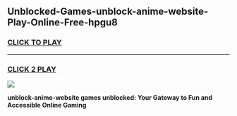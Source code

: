 
## Unblocked-Games-unblock-anime-website-Play-Online-Free-hpgu8
<h3>
<a href="https://premium76.site?title=unblock-anime-website&ref=26A">CLICK TO PLAY</a></h3>
<hr>

<h3>
<a href="https://premium76.site?title=unblock-anime-website&ref=26A">CLICK 2 PLAY</a>
  
</h3>

<a href="https://premium76.site?title=unblock-anime-website&ref=26A"><img src="https://clearcache.store/games.png"></a>


**unblock-anime-website games unblocked: Your Gateway to Fun and Accessible Online Gaming**
